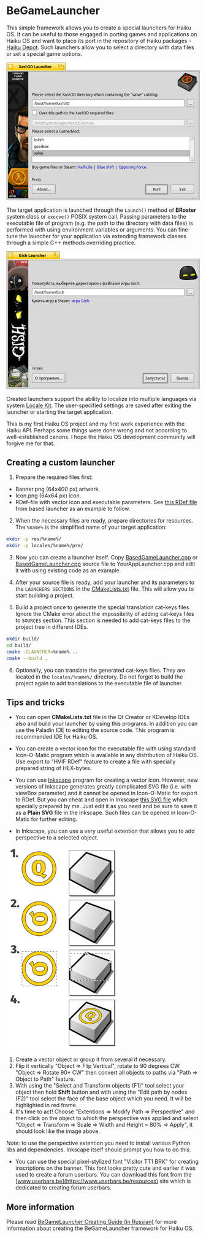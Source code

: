 BeGameLauncher
==============

This simple framework allows you to create a special launchers for Haiku OS. It can be useful to those engaged in porting games and applications on Haiku OS and want to place its port in the repository of Haiku packages - [Haiku Depot](https://www.haiku-os.org/docs/userguide/en/applications/haikudepot.html). Such launchers allow you to select a directory with data files or set a special game options.

![Xash3D Launcher Screen](images/Xash3D_Launcher_Screen.png)

The target application is launched through the `Launch()` method of **BRoster** system class or `execve()` POSIX system call. Passing parameters to the executable file of program (e.g. the path to the directory with data files) is performed with using environment variables or arguments. You can fine-tune the launcher for your application via extending framework classes through a simple C++ methods overriding  practice.

![Gish Launcher Screen](images/Gish_Launcher_Screen.png)

Created launchers support the ability to localize into multiple languages via system [Locale Kit](https://www.haiku-os.org/docs/api/locale_intro.html). The user-specified settings are saved after exiting the launcher or starting the target application.

This is my first Haiku OS project and my first work experience with the Haiku API. Perhaps some things were done wrong and not according to well-established canons. I hope the Haiku OS development community will forgive me for that.

## Creating a custom launcher

1. Prepare the required files first:

* Banner.png (64x400 px) artwork.
* Icon.png (64x64 px) icon.
* RDef-file with vector icon and executable parameters. See [this RDef file](res/based/BasedGameLauncher.rdef) from based launcher as an example to follow.

2. When the necessary files are ready, prepare directories for resources. The `%name%` is the simplified name of your target application:

```bash
mkdir -p res/%name%/
mkdir -p locales/%name%/pre/
```

3. Now you can create a launcher itself. Copy [BasedGameLauncher.cpp](BasedGameLauncher.cpp) or [BasedGameLauncher.cpp](GishLauncher.cpp) source file to YourAppLauncher.cpp and edit it with using existing code as an example.

4. After your source file is ready, add your launcher and its parameters to the `LAUNCHERS SECTIONS` in the [CMakeLists.txt](CMakeLists.txt) file. This will allow you to start building a project.

5. Build a project once to generate the special translation cat-keys files. Ignore the CMake error about the impossibility of adding cat-keys files to `SOURCES` section. This section is needed to add cat-keys files to the project tree in different IDEs.

```bash
mkdir build/
cd build/
cmake -DLAUNCHER=%name% ..
cmake --build .
```

6. Optionally, you can translate the generated cat-keys files. They are located in the `locales/%name%/` directory. Do not forget to build the project again to add translations to the executable file of launcher.

## Tips and tricks

* You can open **CMakeLists.txt** file in the Qt Creator or KDevelop IDEs also and build your launcher by using this programs. In addition you can use the Paladin IDE to editing the source code. This program is recommended IDE for Haiku OS.

* You can create a vector icon for the executable file with using standard Icon-O-Matic program which is available in any distribution of Haiku OS. Use export to "HVIF RDef" feature to create a file with specially prepared string of HEX-bytes.

* You can use [Inkscape](https://inkscape.org/) program for creating a vector icon. However, new versions of Inkscape generates greatly complicated SVG file (i.e. with viewBox parameter) and it cannot be opened in Icon-O-Matic for export to RDef. But you can cheat and open in Inkscape [this SVG file](images/sources/Icon_Base.svg "Icon_Base.svg") which specially prepared by me. Just edit it as you need and be sure to save it as a **Plain SVG** file in the Inkscape. Such files can be opened in Icon-O-Matic for further editing.

* In Inkscape, you can use a very useful extention that allows you to add perspective to a selected object.

![Inkscape perspective](images/Inkscape_Perspective.png)

1. Create a vector object or group it from several if necessary.
2. Flip it vertically "Object => Flip Vertical", rotate to 90 degrees CW "Object => Rotate 90* CW" then convert all objects to paths via "Path => Object to Path" feature.
3. With using the "Select and Transform objects (F1)" tool select your object then hold **Shift** button and with using the "Edit path by nodes (F2)" tool select the face of the base object which you need. It will be highlighted in red frame.
4. It's time to act! Choose "Extentions => Modify Path => Perspective" and then click on the object to which the perspective was applied and select "Object => Transform => Scale => Width and Height = 80% => Apply", it should look like the image above.

*Note:* to use the perspective extention you need to install various Python libs and dependencies. Inkscape itself should prompt you how to do this.

* You can use the special pixel-stylized font "Visitor TT1 BRK" for creating inscriptions on the banner. This font looks pretty cute and earlier it was used to create a forum userbars. You can download this font from the [www.userbars.be](https://www.userbars.be/resources) site which is dedicated to creating forum userbars.

## More information

Please read [BeGameLauncher Creating Guide (in Russian)](http://exlmoto.ru/haiku-packages#launcher) for more information about creating the BeGameLauncher framework for Haiku OS.
